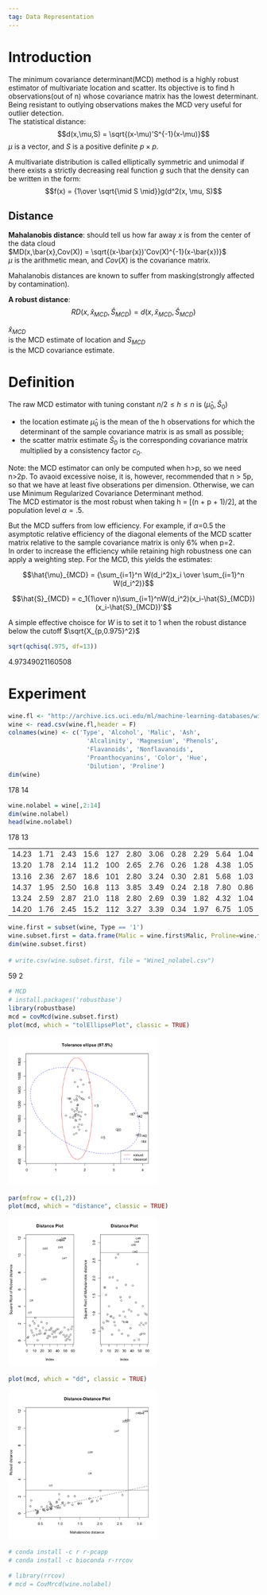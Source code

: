 ```yaml
---  
tag: Data Representation 
---
```


# Introduction
The minimum covariance determinant(MCD) method is a highly robust estimator of multivariate location and scatter. Its objective is to find h observations(out of n) whose covariance matrix has the lowest determinant.     
Being resistant to outlying observations makes the MCD very useful for outlier detection.     
The statistical distance:    
$$d(x,\mu,S) = \sqrt{(x-\mu)'S^{-1}(x-\mu)}$$
$\mu$ is a vector, and $S$ is a positive definite $p\times p$.    

A multivariate distribution is called elliptically symmetric and unimodal if there exists a strictly decreasing real function $g$ such that the density can be written in the form:
$$f(x) = {1\over \sqrt{\mid S \mid}}g(d^2(x, \mu, S)$$

## Distance     
$\textbf{Mahalanobis distance}$: should tell us how far away $x$ is from the center of the data cloud    
$MD(x,\bar{x},Cov(X)) = \sqrt{(x-\bar{x})'Cov(X)^{-1}(x-\bar{x})}$    
$\mu$ is the arithmetic mean, and $Cov(X)$ is the covariance matrix.    


Mahalanobis distances are known to suffer from masking(strongly affected by contamination).     

$\textbf{A robust distance}$:     
$$RD(x,\hat{x}_{MCD},\hat{S}_{MCD})= d(x,\hat{x}_{MCD},\hat{S}_{MCD})$$   

$\hat{x}_{MCD}$     
is the MCD estimate of location and 
$S_{MCD}$    
is the MCD covariance estimate.

# Definition
The raw MCD estimator with tuning constant $n/2 \leq h \leq n$ is ($\hat{\mu}_0, \hat{S}_0$)
- the location estimate $\hat{\mu}_0$ is the mean of the h observations for which the determinant of the sample covariance matrix is as small as possible;
- the scatter matrix estimate $\hat{S}_0$ is the corresponding covariance matrix multiplied by a consistency factor $c_0$.     

Note: the MCD estimator can only be computed when h>p, so we need n>2p. To avaoid excessive noise, it is, however, recommended that n > 5p, so that we have at least five obserations per dimension. Otherwise, we can use Minimum Regularized Covariance Determinant method.    
The MCD estimator is the most robust when taking h = [(n + p + 1)/2], at the population level $\alpha = .5$.    

But the MCD suffers from low efficiency. For example, if $\alpha$=0.5 the asymptotic relative efficiency of the diagonal elements of the MCD scatter matrix relative to the sample covariance matrix is only 6% when p=2.    
In order to increase the efficiency while retaining high robustness one can apply a weighting step. For the MCD, this yields the estimates:    

$$\hat{\mu}_{MCD} = {\sum_{i=1}^n W(d_i^2)x_i \over \sum_{i=1}^n W(d_i^2)}$$

$$\hat{S}_{MCD} = c_1{1\over n}\sum_{i=1}^nW(d_i^2)(x_i-\hat{S}_{MCD})(x_i-\hat{S}_{MCD})'$$

A simple effective choisce for $W$ is to set it to 1 when the robust distance below the cutoff  $\sqrt{X_{p,0.975}^2}$


```R
sqrt(qchisq(.975, df=13))
```


4.97349021160508


# Experiment


```R
wine.fl <- "http://archive.ics.uci.edu/ml/machine-learning-databases/wine/wine.data"
wine <- read.csv(wine.fl,header = F)
colnames(wine) <- c('Type', 'Alcohol', 'Malic', 'Ash', 
                      'Alcalinity', 'Magnesium', 'Phenols', 
                      'Flavanoids', 'Nonflavanoids',
                      'Proanthocyanins', 'Color', 'Hue', 
                      'Dilution', 'Proline')
dim(wine)
```
178 14

```R
wine.nolabel = wine[,2:14]
dim(wine.nolabel)
head(wine.nolabel)
```


178 13
<table>
<tbody>
	<tr><td>14.23</td><td>1.71 </td><td>2.43 </td><td>15.6 </td><td>127  </td><td>2.80 </td><td>3.06 </td><td>0.28 </td><td>2.29 </td><td>5.64 </td><td>1.04 </td><td>3.92 </td><td>1065 </td></tr>
	<tr><td>13.20</td><td>1.78 </td><td>2.14 </td><td>11.2 </td><td>100  </td><td>2.65 </td><td>2.76 </td><td>0.26 </td><td>1.28 </td><td>4.38 </td><td>1.05 </td><td>3.40 </td><td>1050 </td></tr>
	<tr><td>13.16</td><td>2.36 </td><td>2.67 </td><td>18.6 </td><td>101  </td><td>2.80 </td><td>3.24 </td><td>0.30 </td><td>2.81 </td><td>5.68 </td><td>1.03 </td><td>3.17 </td><td>1185 </td></tr>
	<tr><td>14.37</td><td>1.95 </td><td>2.50 </td><td>16.8 </td><td>113  </td><td>3.85 </td><td>3.49 </td><td>0.24 </td><td>2.18 </td><td>7.80 </td><td>0.86 </td><td>3.45 </td><td>1480 </td></tr>
	<tr><td>13.24</td><td>2.59 </td><td>2.87 </td><td>21.0 </td><td>118  </td><td>2.80 </td><td>2.69 </td><td>0.39 </td><td>1.82 </td><td>4.32 </td><td>1.04 </td><td>2.93 </td><td> 735 </td></tr>
	<tr><td>14.20</td><td>1.76 </td><td>2.45 </td><td>15.2 </td><td>112  </td><td>3.27 </td><td>3.39 </td><td>0.34 </td><td>1.97 </td><td>6.75 </td><td>1.05 </td><td>2.85 </td><td>1450 </td></tr>
</tbody>
</table>




```R
wine.first = subset(wine, Type == '1')
wine.subset.first = data.frame(Malic = wine.first$Malic, Proline=wine.first$Proline)
dim(wine.subset.first)

# write.csv(wine.subset.first, file = "Wine1_nolabel.csv")
```

59 2



```R
# MCD
# install.packages('robustbase')
library(robustbase)
mcd = covMcd(wine.subset.first)
plot(mcd, which = "tolEllipsePlot", classic = TRUE)
```


<img src="https://github.com/guihongwan/guihongwan.github.io/raw/master/_posts/mcd_0.png" width="300"/>



```R
par(mfrow = c(1,2))
plot(mcd, which = "distance", classic = TRUE)
```


<img src="https://github.com/guihongwan/guihongwan.github.io/raw/master/_posts/mcd_1.png" width="300"/>



```R
plot(mcd, which = "dd", classic = TRUE)
```


<img src="https://github.com/guihongwan/guihongwan.github.io/raw/master/_posts/mcd_2.png" width="300"/>



```R
# conda install -c r r-pcapp
# conda install -c bioconda r-rrcov
```


```R
# library(rrcov)
# mcd = CovMrcd(wine.nolabel)
```


```R

```
